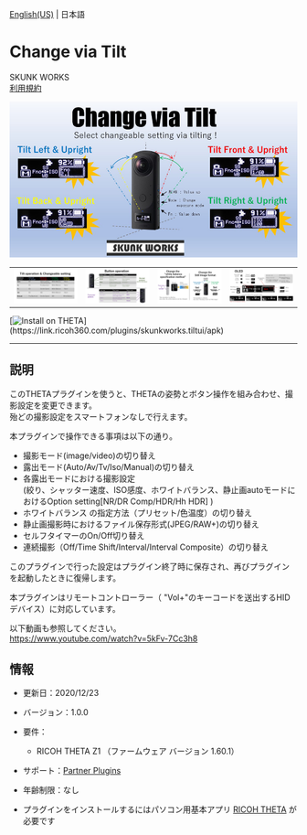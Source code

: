 [English(US)](README.md) | 日本語

# Change via Tilt
SKUNK WORKS  
[利用規約](https://theta360.com/en/legal/terms_of_use_plugins/)

<div align="center">
 <img src="1.png">
 <table>
  <tr>
   <td><img src="2.png"></td>
   <td><img src="3.png"></td>
   <td><img src="4.png"></td>
   <td><img src="5.png"></td>
  </tr>
 </table>
</div>

[![Install on THETA](https://assets.ricoh360.com/image/upload/v1/front/theta/install-button.svg?)](https://link.ricoh360.com/plugins/skunkworks.tiltui/apk)

***

## 説明
このTHETAプラグインを使うと、THETAの姿勢とボタン操作を組み合わせ、撮影設定を変更できます。  
殆どの撮影設定をスマートフォンなしで行えます。  
  
本プラグインで操作できる事項は以下の通り。  
  
- 撮影モード(image/video)の切り替え
- 露出モード(Auto/Av/Tv/Iso/Manual)の切り替え
- 各露出モードにおける撮影設定  
(絞り、シャッター速度、ISO感度、ホワイトバランス、静止画autoモードにおけるOption setting[NR/DR Comp/HDR/Hh HDR] )
- ホワイトバランス の指定方法（プリセット/色温度）の切り替え
- 静止画撮影時におけるファイル保存形式(JPEG/RAW+)の切り替え
- セルフタイマーのOn/Off切り替え
- 連続撮影（Off/Time Shift/Interval/Interval Composite）の切り替え
  
このプラグインで行った設定はプラグイン終了時に保存され、再びプラグインを起動したときに復帰します。  
  
本プラグインはリモートコントローラー（ "Vol+"のキーコードを送出するHIDデバイス）に対応しています。  
  
以下動画も参照してください。  
https://www.youtube.com/watch?v=5kFv-7Cc3h8  
  

## 情報
  * 更新日：2020/12/23
  * バージョン：1.0.0
  * 要件：
    * RICOH THETA Z1 （ファームウェア バージョン 1.60.1）
  * サポート：[Partner Plugins](https://github.com/theta-skunkworks/theta-plugin-tilt-ui/blob/main/README.md)
  * 年齢制限：なし

* プラグインをインストールするにはパソコン用基本アプリ [RICOH THETA](https://theta360.com/ja/about/application/pc.html#app-detail-01) が必要です
